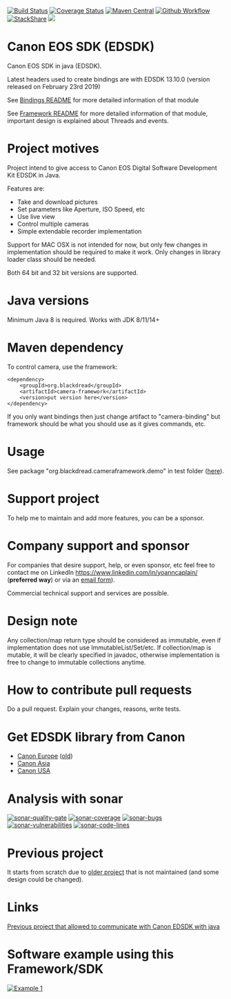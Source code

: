 [![Build Status](https://travis-ci.org/Blackdread/canon-sdk-java.svg?branch=master)](https://travis-ci.org/Blackdread/canon-sdk-java)
[![Coverage Status](https://coveralls.io/repos/github/Blackdread/canon-sdk-java/badge.svg?branch=master)](https://coveralls.io/github/Blackdread/canon-sdk-java?branch=master)
[![Maven Central](https://maven-badges.herokuapp.com/maven-central/org.blackdread/canon-sdk-java/badge.svg)](https://maven-badges.herokuapp.com/maven-central/org.blackdread/canon-sdk-java)
[![Github Workflow](https://github.com/Blackdread/canon-sdk-java/workflows/Java%20CI/badge.svg)](https://github.com/Blackdread/canon-sdk-java/actions?workflow=Java+CI)
[![StackShare](https://img.shields.io/badge/tech-stack-0690fa.svg?style=flat)](https://stackshare.io/Blackdread/canon-sdk-java)
[![](https://img.shields.io/gitter/room/canon-sdk-java/Framework.svg)](https://gitter.im/canon-sdk-java/Framework)

# Canon EOS SDK (EDSDK)
Canon EOS SDK in java (EDSDK).

Latest headers used to create bindings are with EDSDK 13.10.0 (version released on February 23rd 2019)

See [Bindings README](https://github.com/Blackdread/canon-sdk-java/tree/master/camera-binding) for more detailed information of that module

See [Framework README](https://github.com/Blackdread/canon-sdk-java/tree/master/camera-framework) for more detailed information of that module, important design is explained about Threads and events.

# Project motives
Project intend to give access to Canon EOS Digital Software Development Kit EDSDK in Java.

Features are:
- Take and download pictures
- Set parameters like Aperture, ISO Speed, etc
- Use live view
- Control multiple cameras
- Simple extendable recorder implementation

Support for MAC OSX is not intended for now, but only few changes in implementation should be required to make it work. Only changes in library loader class should be needed.

Both 64 bit and 32 bit versions are supported.

# Java versions
Minimum Java 8 is required.
Works with JDK 8/11/14+

# Maven dependency
To control camera, use the framework:

    <dependency>
        <groupId>org.blackdread</groupId>
        <artifactId>camera-framework</artifactId>
        <version>put version here</version>
    </dependency>
    
If you only want bindings then just change artifact to "camera-binding" but framework should be what you should use as it gives commands, etc.
    
# Usage
See package "org.blackdread.cameraframework.demo" in test folder ([here](https://github.com/Blackdread/canon-sdk-java/tree/master/camera-framework/src/test/java/org/blackdread/cameraframework/demo)).

# Support project
To help me to maintain and add more features, you can be a sponsor.

# Company support and sponsor

For companies that desire support, help, or even sponsor, etc feel free to contact me on LinkedIn https://www.linkedin.com/in/yoanncaplain/ (**preferred way**) or via an [email form](https://www.emailmeform.com/builder/form/46HAMcc300chL56f4a6uJo8e)). 

Commercial technical support and services are possible.

# Design note
Any collection/map return type should be considered as immutable, even if implementation does not use ImmutableList/Set/etc. If collection/map is mutable, it will be clearly specified in javadoc, otherwise implementation is free to change to immutable collections anytime. 

# How to contribute pull requests
Do a pull request. Explain your changes, reasons, write tests.

# Get EDSDK library from Canon

- [Canon Europe](https://developers.canon-europe.com/developers/s/login/SelfRegister) ([old](https://www.didp.canon-europa.com/))
- [Canon Asia](https://asia.canon/en/consumer/web/developerresource-digital-imaging)
- [Canon USA](https://www.developersupport.canon.com/)

# Analysis with sonar
[![sonar-quality-gate][sonar-quality-gate]][sonar-url] [![sonar-coverage][sonar-coverage]][sonar-url] [![sonar-bugs][sonar-bugs]][sonar-url] [![sonar-vulnerabilities][sonar-vulnerabilities]][sonar-url] [![sonar-code-lines][sonar-code-lines]][sonar-url]


# Previous project
It starts from scratch due to [older project](https://github.com/kritzikratzi/edsdk4j) that is not maintained (and some design could be changed).

# Links

[Previous project that allowed to communicate with Canon EDSDK with java](https://github.com/kritzikratzi/edsdk4j)

# Software example using this Framework/SDK
[![Example 1](https://i.imgur.com/UBHExoH.png?1)](https://i.imgur.com/UBHExoH.png?1)

[sonar-url]: https://sonarcloud.io/dashboard?id=org.blackdread%3Acanon-sdk-java
[sonar-quality-gate]: https://sonarcloud.io/api/project_badges/measure?project=org.blackdread%3Acanon-sdk-java&metric=alert_status
[sonar-coverage]: https://sonarcloud.io/api/project_badges/measure?project=org.blackdread%3Acanon-sdk-java&metric=coverage
[sonar-bugs]: https://sonarcloud.io/api/project_badges/measure?project=org.blackdread%3Acanon-sdk-java&metric=bugs
[sonar-vulnerabilities]: https://sonarcloud.io/api/project_badges/measure?project=org.blackdread%3Acanon-sdk-java&metric=vulnerabilities
[sonar-code-lines]: https://sonarcloud.io/api/project_badges/measure?project=org.blackdread%3Acanon-sdk-java&metric=ncloc
[sonar-reliability-rating]: https://sonarcloud.io/api/project_badges/measure?project=org.blackdread%3Acanon-sdk-java&metric=reliability_rating
[sonar-code-smalls]: https://sonarcloud.io/api/project_badges/measure?project=org.blackdread%3Acanon-sdk-java&metric=code_smells
[sonar-maintainability-rating]: https://sonarcloud.io/api/project_badges/measure?project=org.blackdread%3Acanon-sdk-java&metric=sqale_rating
